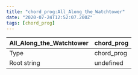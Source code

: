 ```yaml
---
title: "chord_prog:All_Along_the_Watchtower"
date: "2020-07-24T12:52:07.200Z"
tags: [chord_prog]
---
```


|All_Along_the_Watchtower|chord_prog|
|---|---|
|Type|chord_prog|
|Root string|undefined|

